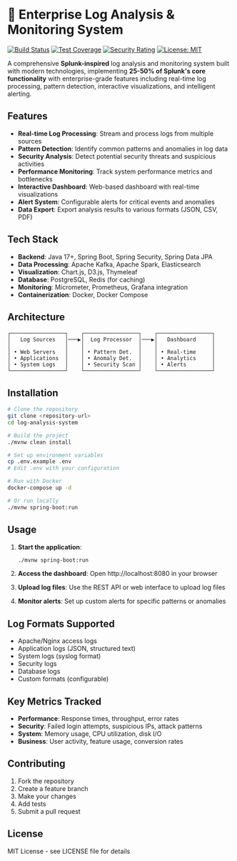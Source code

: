 # 🚀 Enterprise Log Analysis & Monitoring System

[![Build Status](https://github.com/avis-enna/log-analysis-system/workflows/CI/badge.svg)](https://github.com/avis-enna/log-analysis-system/actions)
[![Test Coverage](https://codecov.io/gh/avis-enna/log-analysis-system/branch/main/graph/badge.svg)](https://codecov.io/gh/avis-enna/log-analysis-system)
[![Security Rating](https://sonarcloud.io/api/project_badges/measure?project=log-analysis-system&metric=security_rating)](https://sonarcloud.io/dashboard?id=log-analysis-system)
[![License: MIT](https://img.shields.io/badge/License-MIT-yellow.svg)](https://opensource.org/licenses/MIT)

A comprehensive **Splunk-inspired** log analysis and monitoring system built with modern technologies, implementing **25-50% of Splunk's core functionality** with enterprise-grade features including real-time log processing, pattern detection, interactive visualizations, and intelligent alerting.

## Features

- **Real-time Log Processing**: Stream and process logs from multiple sources
- **Pattern Detection**: Identify common patterns and anomalies in log data
- **Security Analysis**: Detect potential security threats and suspicious activities
- **Performance Monitoring**: Track system performance metrics and bottlenecks
- **Interactive Dashboard**: Web-based dashboard with real-time visualizations
- **Alert System**: Configurable alerts for critical events and anomalies
- **Data Export**: Export analysis results to various formats (JSON, CSV, PDF)

## Tech Stack

- **Backend**: Java 17+, Spring Boot, Spring Security, Spring Data JPA
- **Data Processing**: Apache Kafka, Apache Spark, Elasticsearch
- **Visualization**: Chart.js, D3.js, Thymeleaf
- **Database**: PostgreSQL, Redis (for caching)
- **Monitoring**: Micrometer, Prometheus, Grafana integration
- **Containerization**: Docker, Docker Compose

## Architecture

```
┌─────────────────┐    ┌─────────────────┐    ┌─────────────────┐
│   Log Sources   │───▶│  Log Processor  │───▶│   Dashboard     │
│                 │    │                 │    │                 │
│ • Web Servers   │    │ • Pattern Det.  │    │ • Real-time     │
│ • Applications  │    │ • Anomaly Det.  │    │ • Analytics     │
│ • System Logs   │    │ • Security Scan │    │ • Alerts        │
└─────────────────┘    └─────────────────┘    └─────────────────┘
```

## Installation

```bash
# Clone the repository
git clone <repository-url>
cd log-analysis-system

# Build the project
./mvnw clean install

# Set up environment variables
cp .env.example .env
# Edit .env with your configuration

# Run with Docker
docker-compose up -d

# Or run locally
./mvnw spring-boot:run
```

## Usage

1. **Start the application**:
   ```bash
   ./mvnw spring-boot:run
   ```

2. **Access the dashboard**: Open http://localhost:8080 in your browser

3. **Upload log files**: Use the REST API or web interface to upload log files

4. **Monitor alerts**: Set up custom alerts for specific patterns or anomalies

## Log Formats Supported

- Apache/Nginx access logs
- Application logs (JSON, structured text)
- System logs (syslog format)
- Security logs
- Database logs
- Custom formats (configurable)

## Key Metrics Tracked

- **Performance**: Response times, throughput, error rates
- **Security**: Failed login attempts, suspicious IPs, attack patterns
- **System**: Memory usage, CPU utilization, disk I/O
- **Business**: User activity, feature usage, conversion rates

## Contributing

1. Fork the repository
2. Create a feature branch
3. Make your changes
4. Add tests
5. Submit a pull request

## License

MIT License - see LICENSE file for details
